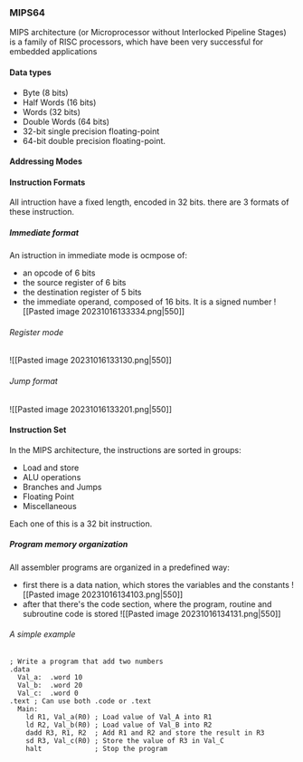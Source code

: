### MIPS64
MIPS architecture (or Microprocessor without Interlocked Pipeline Stages) is a family of RISC processors, which have been very successful for embedded applications

#### Data types
- Byte (8 bits)
-  Half Words (16 bits)
- Words (32 bits)
- Double Words (64 bits)
- 32-bit single precision floating-point
- 64-bit double precision floating-point.

#### Addressing Modes

#### Instruction Formats
All intruction have a fixed length, encoded in 32 bits.
there are 3 formats of these instruction.
##### Immediate format
An istruction in immediate mode is ocmpose of:
- an opcode of 6 bits
- the source register of 6 bits
- the destination register of 5 bits
- the immediate operand, composed of 16 bits. It is a signed number 
![[Pasted image 20231016133334.png|550]]
###### Register mode
![[Pasted image 20231016133130.png|550]]
###### Jump format
![[Pasted image 20231016133201.png|550]]
#### Instruction Set 
In the MIPS architecture, the instructions are sorted in groups:
- Load and store
- ALU operations
- Branches and Jumps
- Floating Point
- Miscellaneous

Each one of this is a 32 bit instruction.
##### Program memory organization
All assembler programs are organized in a predefined way:
- first there is a data nation, which stores the variables and the constants
![[Pasted image 20231016134103.png|550]]
- after that there's the code section, where the program, routine and subroutine code is stored
![[Pasted image 20231016134131.png|550]]
###### A simple example
```assembly
; Write a program that add two numbers
.data
  Val_a:  .word 10
  Val_b:  .word 20
  Val_c:  .word 0
.text ; Can use both .code or .text
  Main: 
    ld R1, Val_a(R0) ; Load value of Val_A into R1
    ld R2, Val_b(R0) ; Load value of Val_B into R2
    dadd R3, R1, R2  ; Add R1 and R2 and store the result in R3
    sd R3, Val_c(R0) ; Store the value of R3 in Val_C
    halt             ; Stop the program

```